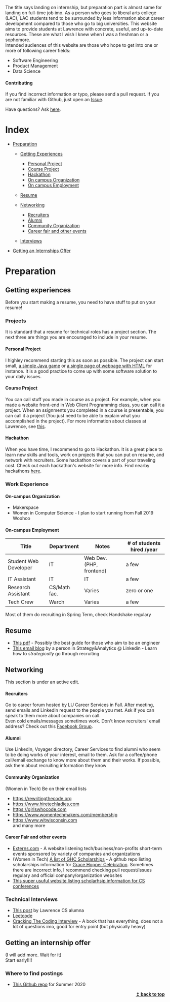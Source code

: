 The title says landing on internship, but preparation part is almost same for landing on full-time job imo.
As a person who goes to liberal arts college (LAC), LAC students tend to be surrounded by less information about career development compared to those who go to big universities. 
This website aims to provide students at Lawrence with concrete, useful, and up-to-date resources. These are what I wish I knew when I was a freshman or a sophomore.
<br/>
Intended audiences of this website are those who hope to get into one or more of following career fields:
 * Software Engineering
 * Product Management
 * Data Science
 
 
#### Contributing 
If you find incorrect information or typo, please send a pull request. If you are not familiar with Github, just open an [Issue](https://github.com/hikarimn/lu_ComputerScience/issues). <br/>

Have questions? Ask [here](https://github.com/hikarimn/lu_ComputerScience/issues).
# Index
* [Preparation](#preparation)
    * [Getting Experiences](#getting-experiences)
        * [Personal Project](#personal-project)
        * [Course Project](#course-project)
        * [Hackathon](#hackathon)
        * [On campus Organization](#on-campus-organization)
        * [On campus Employment](#on-campus-employment)
       
    * [Resume](#resume)
    * [Networking](#networking)
        * [Recruiters](#recruiters)
        * [Alumni](#alumni)
        * [Community Organization](#community-organization)
        * [Career fair and other events](#career-fair-and-other-events)
    * [Interviews](#technical-interviews)
* [Getting an Internships Offer](#getting-an-internship-offer)


# Preparation
## Getting experiences
Before you start making a resume, you need to have stuff to put on your resume!

### Projects
It is standard that a resume for technical roles has a project section. The next three are things you are encouraged to include in your resume.

#### Personal Project
I highley recommend starting this as soon as possible. The project can start small, [a simple Java game](http://zetcode.com/tutorials/javagamestutorial/) or [a single page of webpage with HTML](https://coder-coder.com/how-to-make-simple-website-html/) for instance. It is a good practice to come up with some software solution to your daily issues.

#### Course Project
You can call stuff you made in course as a project. For example, when you made a website front-end in Web Client Programming class, you can call it a project. When an ssignments you completed in a course is presentable, you can call it a project (You just need to be able to explain what you accomplished in the project). For more information about classes at Lawrence, see [this](https://github.com/hikarimn/lu_cs/blob/master/courses.md).

#### Hackathon
When you have time, I recommend to go to Hackathon. It is a great place to learn new skills and tools, work on projects that you can put on resume, and network with recruiters. Some hackathon covers a part of your traveling cost. Check out each hackathon's website for more info. Find nearby hackathons [here](https://mlh.io/seasons/na-2019/events).


### Work Experience
#### On-campus Organization
* Makerspace
* Women in Computer Science - I plan to start running from Fall 2019 Woohoo

#### On-campus Employment
| Title | Department | Notes | # of students hired /year
| ----- | ---------- | ----- |  ----- | 
| Student Web Developer | IT | Web Dev. (PHP, frontend)| a few |
| IT Assistant| IT | IT | a few |
| Research Assistant | CS/Math fac. | Varies | zero or one |
| Tech Crew | Warch | Varies | a few |

Most of them do recruiting in Spring Term, check Handshake regulary <br/>
## Resume
* [This pdf](https://drive.google.com/file/d/10b9NZDhPbUOW_C7108IKe9ev6Ed2UG7F/view?usp=sharing) - Possibly the best guide for those who aim to be an engineer
* [This email blog](https://2by22.blog) by a person in Strategy&Analytics @ Linkedin - Learn how to _strategically_ go through recruiting

## Networking
This section is under an active edit.
#### Recruiters 
Go to career forum hosted by LU Career Services in Fall. After meeting, send emails and LinkedIn request to the people you met. Ask if you can speak to them more about companies on call. <br/>
Even cold emails/messages sometimes work. Don't know recruiters' email address? Check out this [Facebook Group](https://www.facebook.com/groups/2054888934622756/).
#### Alumni 
Use LinkedIn, Voyager directory, Career Services to find alumni who seem to be doing works of your interest, email to them. Ask for a coffee/phone call/email exchange to know more about them and their works. If possible, ask them about recruiting information they know
#### Community Organization
(Women in Tech) Be on their email lists
* https://rewritingthecode.org
* https://www.hiretechladies.com
* https://girlswhocode.com
* https://www.womentechmakers.com/membership
* https://www.witwisconsin.com <br/>
and many more

#### Career Fair and other events
* [Externs.com](https://www.xterns.com) - A website listening tech/business/non-profits short-term events sponsored by variety of companies and organizations
* (Women in Tech) [A list of GHC Scholarships](https://github.com/Ladies-Storm-Hackathons/GHC-Scholarships) - A github repo listing scholarships information for [Grace Hopper Celebration](https://ghc.anitab.org). Sometimes there are incorrect info, I recommend checking pull request/issues regulary and official company/organization websites
* [This super usuful website listing scholarhsip information for CS conferences](https://techlovers2020.github.io/Opportunities/)

### Technical Interviews
* [This post](https://medium.com/@sophia.onion/software-engineer-job-search-resources-94206f03affb) by Lawrence CS alumna 
* [Leetcode](https://leetcode.com)
* [Cracking The Coding Interview](https://www.amazon.com/Cracking-Coding-Interview-Programming-Questions/dp/0984782850) - A book that has everything, does not a lot of questions imo, good for entry point (but physically heavy)

## Getting an internship offer 
(I will add more. Wait for it)<br/>
Start early!!!!

### Where to find postings
* [This Github repo](https://github.com/elaine-zheng/summer2020internships/blob/master/README.md) for Summer 2020

<div align="right">
    <b><a href="#index">↥ back to top</a></b>
</div>
